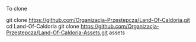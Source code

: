 To clone

git clone https://github.com/Organizacja-Przestepcza/Land-Of-Caldoria.git
cd Land-Of-Caldoria
git clone https://github.com/Organizacja-Przestepcza/Land-Of-Caldoria-Assets.git assets
